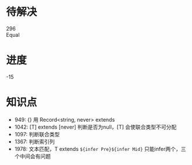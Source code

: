 # 待解决  
296  
Equal

# 进度
-15

# 知识点
* 949: {} 用 Record<string, never> extends
* 1042: [T] extends [never] 判断是否为null，[T] 会使联合类型不可分配
* 1097: 判断联合类型
* 1367: 判断索引列
* 1978: 文本匹配，T extends `${infer Pre}${infer Mid}` 只能infer两个，三个中间会有问题